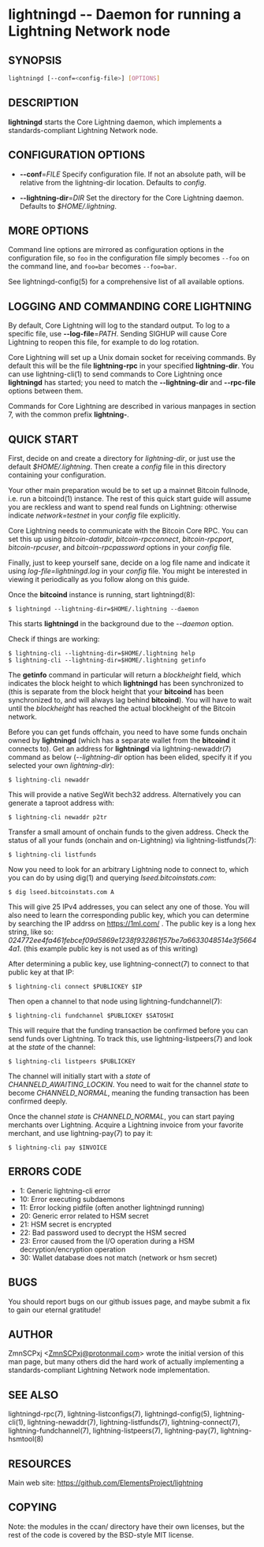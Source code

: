 lightningd -- Daemon for running a Lightning Network node
=========================================================

SYNOPSIS
--------

```bash
lightningd [--conf=<config-file>] [OPTIONS]
```

DESCRIPTION
-----------

**lightningd** starts the Core Lightning daemon, which implements a
standards-compliant Lightning Network node.

CONFIGURATION OPTIONS
---------------------

* **--conf**=*FILE*
Specify configuration file. If not an absolute path, will be relative
from the lightning-dir location. Defaults to *config*.

* **--lightning-dir**=*DIR*
Set the directory for the Core Lightning daemon. Defaults to
*$HOME/.lightning*.

MORE OPTIONS
------------

Command line options are mirrored as configuration options in the
configuration file, so `foo` in the configuration file simply becomes
`--foo` on the command line, and `foo=bar` becomes `--foo=bar`.

See lightningd-config(5) for a comprehensive list of all available
options.

LOGGING AND COMMANDING CORE LIGHTNING
-------------------------------------

By default, Core Lightning will log to the standard output.
To log to a specific file, use **--log-file**=*PATH*.
Sending SIGHUP will cause Core Lightning to reopen this file,
for example to do log rotation.

Core Lightning will set up a Unix domain socket for receiving
commands.
By default this will be the file **lightning-rpc** in your
specified **lightning-dir**.
You can use lightning-cli(1) to send commands to Core Lightning
once **lightningd** has started; you need to match the
**--lightning-dir** and **--rpc-file** options between them.

Commands for Core Lightning are described in various manpages
in section 7, with the common prefix **lightning-**.

QUICK START
-----------

First, decide on and create a directory for *lightning-dir*, or just use
the default *$HOME/.lightning*. Then create a *config* file in this
directory containing your configuration.

Your other main preparation would be to set up a mainnet Bitcoin
fullnode, i.e. run a bitcoind(1) instance. The rest of this quick start
guide will assume you are reckless and want to spend real funds on
Lightning: otherwise indicate *network=testnet* in your *config* file explicitly.

Core Lightning needs to communicate with the Bitcoin Core RPC. You can set
this up using *bitcoin-datadir*, *bitcoin-rpcconnect*,
*bitcoin-rpcport*, *bitcoin-rpcuser*, and *bitcoin-rpcpassword* options
in your *config* file.

Finally, just to keep yourself sane, decide on a log file name and
indicate it using *log-file=lightningd.log* in your *config* file. You
might be interested in viewing it periodically as you follow along on
this guide.

Once the **bitcoind** instance is running, start lightningd(8):

    $ lightningd --lightning-dir=$HOME/.lightning --daemon

This starts **lightningd** in the background due to the *--daemon*
option.

Check if things are working:

    $ lightning-cli --lightning-dir=$HOME/.lightning help
    $ lightning-cli --lightning-dir=$HOME/.lightning getinfo

The **getinfo** command in particular will return a *blockheight* field,
which indicates the block height to which **lightningd** has been
synchronized to (this is separate from the block height that your
**bitcoind** has been synchronized to, and will always lag behind
**bitcoind**). You will have to wait until the *blockheight* has reached
the actual blockheight of the Bitcoin network.

Before you can get funds offchain, you need to have some funds onchain
owned by **lightningd** (which has a separate wallet from the
**bitcoind** it connects to). Get an address for **lightningd** via
lightning-newaddr(7) command as below (*--lightning-dir* option has been
elided, specify it if you selected your own *lightning-dir*):

    $ lightning-cli newaddr

This will provide a native SegWit bech32 address. Alternatively you can
generate a taproot address with:

    $ lightning-cli newaddr p2tr

Transfer a small amount of onchain funds to the given address. Check the
status of all your funds (onchain and on-Lightning) via
lightning-listfunds(7):

    $ lightning-cli listfunds

Now you need to look for an arbitrary Lightning node to connect to,
which you can do by using dig(1) and querying *lseed.bitcoinstats.com*:

    $ dig lseed.bitcoinstats.com A

This will give 25 IPv4 addresses, you can select any one of those. You
will also need to learn the corresponding public key, which you can
determine by searching the IP addrss on <https://1ml.com/> . The public
key is a long hex string, like so:
*024772ee4fa461febcef09d5869e1238f932861f57be7a6633048514e3f56644a1*.
(this example public key is not used as of this writing)

After determining a public key, use lightning-connect(7) to connect to
that public key at that IP:

    $ lightning-cli connect $PUBLICKEY $IP

Then open a channel to that node using lightning-fundchannel(7):

    $ lightning-cli fundchannel $PUBLICKEY $SATOSHI

This will require that the funding transaction be confirmed before you
can send funds over Lightning. To track this, use lightning-listpeers(7)
and look at the *state* of the channel:

    $ lightning-cli listpeers $PUBLICKEY

The channel will initially start with a *state* of
*CHANNELD\_AWAITING\_LOCKIN*. You need to wait for the channel *state*
to become *CHANNELD\_NORMAL*, meaning the funding transaction has been
confirmed deeply.

Once the channel *state* is *CHANNELD\_NORMAL*, you can start paying
merchants over Lightning. Acquire a Lightning invoice from your favorite
merchant, and use lightning-pay(7) to pay it:

    $ lightning-cli pay $INVOICE

ERRORS CODE
---

- 1: Generic lightning-cli error
- 10: Error executing subdaemons
- 11: Error locking pidfile (often another lightningd running)
- 20: Generic error related to HSM secret
- 21: HSM secret is encrypted
- 22: Bad password used to decrypt the HSM secred
- 23: Error caused from the I/O operation during a HSM decryption/encryption operation
- 30: Wallet database does not match (network or hsm secret)


BUGS
----

You should report bugs on our github issues page, and maybe submit a fix
to gain our eternal gratitude!

AUTHOR
------

ZmnSCPxj <<ZmnSCPxj@protonmail.com>> wrote the initial version of
this man page, but many others did the hard work of actually
implementing a standards-compliant Lightning Network node
implementation.

SEE ALSO
--------

lightningd-rpc(7),
lightning-listconfigs(7), lightningd-config(5), lightning-cli(1),
lightning-newaddr(7), lightning-listfunds(7), lightning-connect(7),
lightning-fundchannel(7), lightning-listpeers(7), lightning-pay(7),
lightning-hsmtool(8)

RESOURCES
---------

Main web site: <https://github.com/ElementsProject/lightning>

COPYING
-------

Note: the modules in the ccan/ directory have their own licenses, but
the rest of the code is covered by the BSD-style MIT license.
